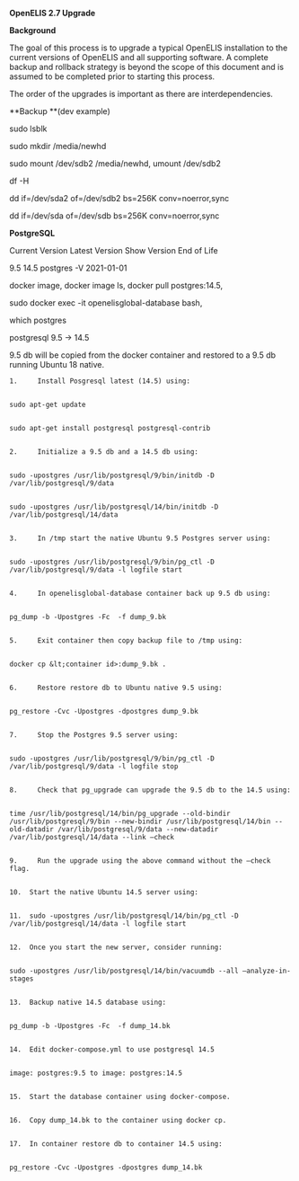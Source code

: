 **OpenELIS 2.7 Upgrade**

**Background**

The goal of this process is to upgrade a typical OpenELIS installation to the current versions of OpenELIS and all supporting software. A complete backup and rollback strategy is beyond the scope of this document and is assumed to be completed prior to starting this process.

The order of the upgrades is important as there are interdependencies.

 

**Backup **(dev example)

sudo lsblk

sudo mkdir /media/newhd

sudo mount /dev/sdb2 /media/newhd, umount /dev/sdb2

df -H

dd if=/dev/sda2 of=/dev/sdb2 bs=256K conv=noerror,sync

dd if=/dev/sda of=/dev/sdb bs=256K conv=noerror,sync

 

**PostgreSQL**           	

Current Version       	Latest Version         	Show Version          	End of Life

9.5                           	14.5                         	postgres -V  	        	2021-01-01

 

docker image, docker image ls, docker pull postgres:14.5,

sudo docker exec -it openelisglobal-database bash,

which postgres

 

postgresql 9.5 -> 14.5

  9.5 db will be copied from the docker container and restored to a 9.5 db running Ubuntu 18 native.


    1.     Install Posgresql latest (14.5) using:


    sudo apt-get update


    sudo apt-get install postgresql postgresql-contrib


    2.     Initialize a 9.5 db and a 14.5 db using:


    sudo -upostgres /usr/lib/postgresql/9/bin/initdb -D /var/lib/postgresql/9/data


    sudo -upostgres /usr/lib/postgresql/14/bin/initdb -D /var/lib/postgresql/14/data


    3.     In /tmp start the native Ubuntu 9.5 Postgres server using:


    sudo -upostgres /usr/lib/postgresql/9/bin/pg_ctl -D /var/lib/postgresql/9/data -l logfile start


    4.     In openelisglobal-database container back up 9.5 db using:


    pg_dump -b -Upostgres -Fc  -f dump_9.bk


    5.     Exit container then copy backup file to /tmp using:


    docker cp &lt;container id>:dump_9.bk .


    6.     Restore restore db to Ubuntu native 9.5 using:


    pg_restore -Cvc -Upostgres -dpostgres dump_9.bk


    7.     Stop the Postgres 9.5 server using:


    sudo -upostgres /usr/lib/postgresql/9/bin/pg_ctl -D /var/lib/postgresql/9/data -l logfile stop


    8.     Check that pg_upgrade can upgrade the 9.5 db to the 14.5 using:


    time /usr/lib/postgresql/14/bin/pg_upgrade --old-bindir /usr/lib/postgresql/9/bin --new-bindir /usr/lib/postgresql/14/bin --old-datadir /var/lib/postgresql/9/data --new-datadir /var/lib/postgresql/14/data --link –check


    9.     Run the upgrade using the above command without the –check flag.


    10.  Start the native Ubuntu 14.5 server using:


    11.  sudo -upostgres /usr/lib/postgresql/14/bin/pg_ctl -D /var/lib/postgresql/14/data -l logfile start


    12.  Once you start the new server, consider running:


    sudo -upostgres /usr/lib/postgresql/14/bin/vacuumdb --all –analyze-in-stages


    13.  Backup native 14.5 database using:


    pg_dump -b -Upostgres -Fc  -f dump_14.bk


    14.  Edit docker-compose.yml to use postgresql 14.5


    image: postgres:9.5 to image: postgres:14.5


    15.  Start the database container using docker-compose.


    16.  Copy dump_14.bk to the container using docker cp.


    17.  In container restore db to container 14.5 using:


    pg_restore -Cvc -Upostgres -dpostgres dump_14.bk
